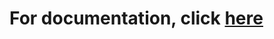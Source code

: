 # For documentation, click [here](https://github.com/xcist/documentation/wiki/NEW-%E2%80%90-Home-(under-construction))

